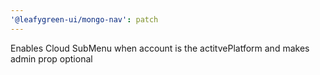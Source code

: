 ```yaml
---
'@leafygreen-ui/mongo-nav': patch
---
```


Enables Cloud SubMenu when account is the actitvePlatform and makes admin prop optional

